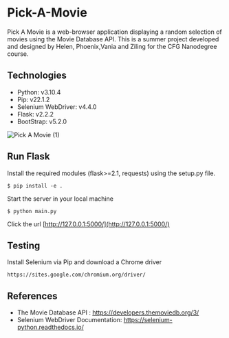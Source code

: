 ﻿# Pick-A-Movie

Pick A Movie is a web-browser application displaying a random selection of movies using the Movie Database API. This is a summer project developed and designed by Helen, Phoenix,Vania and Ziling for the CFG Nanodegree course. 

## Technologies 

- Python: v3.10.4
- Pip: v22.1.2
- Selenium WebDriver: v4.4.0
- Flask: v2.2.2
- BootStrap: v5.2.0


![Pick A Movie  (1)](https://user-images.githubusercontent.com/82909032/184543983-8ce4264c-ecd7-4cc3-9a49-541c00c42904.png)


## Run Flask

Install the required modules (flask>=2.1, requests) using the setup.py file.

```
$ pip install -e .
```

Start the server in your local machine

```
$ python main.py
```

Click the url [http://127.0.0.1:5000/](http://127.0.0.1:5000/)

## Testing 
Install Selenium via Pip and download a Chrome driver 
```
https://sites.google.com/chromium.org/driver/
```


## References

- The Movie Database API : https://developers.themoviedb.org/3/
- Selenium WebDriver Documentation: https://selenium-python.readthedocs.io/

